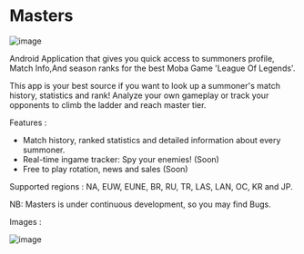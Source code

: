# Masters

![image](https://scontent.fmad3-7.fna.fbcdn.net/v/t1.0-9/36963592_2094268307563628_4765976198775832576_n.png?_nc_cat=0&oh=f69606d361095f58378d2027f207feb5&oe=5BD44BA4)


Android Application that gives you quick access to summoners profile, Match Info,And season ranks for the best Moba Game 'League Of Legends'.

This app is your best source if you want to look up a summoner's match history, statistics and rank! Analyze your own gameplay or track your opponents to climb the ladder and reach master tier. 

Features :
- Match history, ranked statistics and detailed information about every summoner.
- Real-time ingame tracker: Spy your enemies! (Soon)
- Free to play rotation, news and sales (Soon)

Supported regions : NA, EUW, EUNE, BR, RU, TR, LAS, LAN, OC, KR and JP.

NB:
Masters is under continuous development, so you may find Bugs.

Images : 

![image](https://preview.ibb.co/bKQRp8/imagesgit.png)



